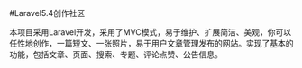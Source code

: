#Laravel5.4创作社区

本项目采用Laravel开发，采用了MVC模式，易于维护、扩展简洁、美观，你可以任性地创作，一篇短文、一张照片，易于用户文章管理发布的网站。实现了基本的功能，包括文章、页面、搜索、专题、评论点赞、公告信息。

